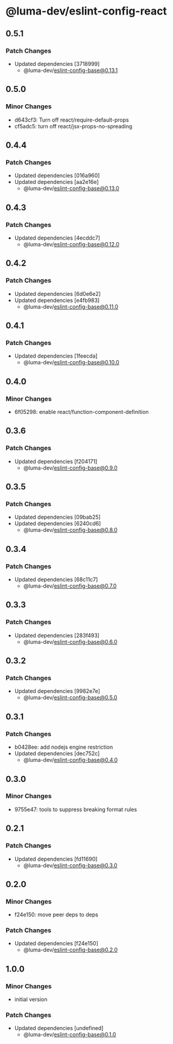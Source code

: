 # @luma-dev/eslint-config-react

## 0.5.1

### Patch Changes

- Updated dependencies [3718999]
  - @luma-dev/eslint-config-base@0.13.1

## 0.5.0

### Minor Changes

- d643cf3: Turn off react/require-default-props
- cf5adc5: turn off react/jsx-props-no-spreading

## 0.4.4

### Patch Changes

- Updated dependencies [016a960]
- Updated dependencies [aa2e16e]
  - @luma-dev/eslint-config-base@0.13.0

## 0.4.3

### Patch Changes

- Updated dependencies [4ecddc7]
  - @luma-dev/eslint-config-base@0.12.0

## 0.4.2

### Patch Changes

- Updated dependencies [6d0e6e2]
- Updated dependencies [e4fb983]
  - @luma-dev/eslint-config-base@0.11.0

## 0.4.1

### Patch Changes

- Updated dependencies [1feecda]
  - @luma-dev/eslint-config-base@0.10.0

## 0.4.0

### Minor Changes

- 6f05298: enable react/function-component-definition

## 0.3.6

### Patch Changes

- Updated dependencies [f204171]
  - @luma-dev/eslint-config-base@0.9.0

## 0.3.5

### Patch Changes

- Updated dependencies [09bab25]
- Updated dependencies [6240cd6]
  - @luma-dev/eslint-config-base@0.8.0

## 0.3.4

### Patch Changes

- Updated dependencies [68c11c7]
  - @luma-dev/eslint-config-base@0.7.0

## 0.3.3

### Patch Changes

- Updated dependencies [283f493]
  - @luma-dev/eslint-config-base@0.6.0

## 0.3.2

### Patch Changes

- Updated dependencies [9982e7e]
  - @luma-dev/eslint-config-base@0.5.0

## 0.3.1

### Patch Changes

- b0428ee: add nodejs engine restriction
- Updated dependencies [dec752c]
  - @luma-dev/eslint-config-base@0.4.0

## 0.3.0

### Minor Changes

- 9755e47: tools to suppress breaking format rules

## 0.2.1

### Patch Changes

- Updated dependencies [fd11690]
  - @luma-dev/eslint-config-base@0.3.0

## 0.2.0

### Minor Changes

- f24e150: move peer deps to deps

### Patch Changes

- Updated dependencies [f24e150]
  - @luma-dev/eslint-config-base@0.2.0

## 1.0.0

### Minor Changes

- initial version

### Patch Changes

- Updated dependencies [undefined]
  - @luma-dev/eslint-config-base@0.1.0
